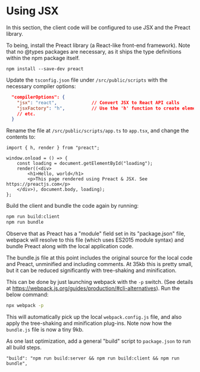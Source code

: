 # Using JSX

In this section, the client code will be configured to use JSX and the Preact library.

To being, install the Preact library (a React-like front-end framework). Note that no @types
packages are necessary, as it ships the type definitions within the npm package itself.

```
npm install --save-dev preact
```

Update the `tsconfig.json` file under `/src/public/scripts` with the necessary compiler options:

```json
  "compilerOptions": {
    "jsx": "react",             // Convert JSX to React API calls
    "jsxFactory": "h",          // Use the 'h' function to create elements
    // etc.
  }
```

Rename the file at `/src/public/scripts/app.ts` to `app.tsx`, and change the contents to:

```tsx
import { h, render } from "preact";

window.onload = () => {
    const loading = document.getElementById("loading");
    render((<div>
        <h1>Hello, world</h1>
        <p>This page rendered using Preact & JSX. See https://preactjs.com</p>
    </div>), document.body, loading);
};
```

Build the client and bundle the code again by running:

```bat
npm run build:client
npm run bundle
```

Observe that as Preact has a "module" field set in its "package.json" file, webpack will resolve
to this file (which uses ES2015 module syntax) and bundle Preact along with the local application code.

The bundle.js file at this point includes the original source for the local code and Preact, unminified
and including comments. At 35kb this is pretty small, but it can be reduced significantly with tree-shaking
and minification. 

This can be done by just launching webpack with the `-p` switch. (See details at https://webpack.js.org/guides/production/#cli-alternatives). Run the below command:

```bat
npx webpack -p
```

This will automatically pick up the local `webpack.config.js` file, and also apply the tree-shaking and
minification plug-ins. Note now how the `bundle.js` file is now a tiny 9kb.

As one last optimization, add a general "build" script to `package.json` to run all build steps.

```
"build": "npm run build:server && npm run build:client && npm run bundle",
```